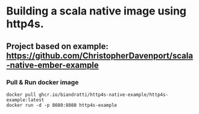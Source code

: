 # Building a scala native image using http4s.
## Project based on example: https://github.com/ChristopherDavenport/scala-native-ember-example

### Pull & Run docker image

```
docker pull ghcr.io/biandratti/http4s-native-example/http4s-example:latest
docker run -d -p 8080:8080 http4s-example
```